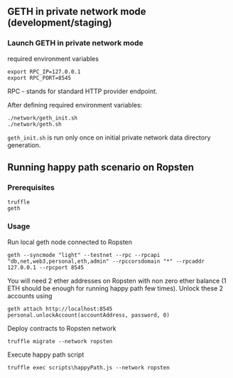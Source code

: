 ## GETH in private network mode (development/staging)

### Launch GETH in private network mode

required environment variables

```
export RPC_IP=127.0.0.1
export RPC_PORT=8545
```

RPC - stands for standard HTTP provider endpoint.

After defining required environment variables:

```
./network/geth_init.sh
./network/geth.sh
```

`geth_init.sh` is run only once on initial private network data directory generation.

## Running happy path scenario on Ropsten

### Prerequisites
```
truffle
geth
```
### Usage
Run local geth node connected to Ropsten
```
geth --syncmode "light" --testnet --rpc --rpcapi "db,net,web3,personal,eth,admin" --rpccorsdomain "*" --rpcaddr 127.0.0.1 --rpcport 8545
```
You will need 2 ether addresses on Ropsten with non zero ether balance (1 ETH should be enough for running happy path few times).
Unlock these 2 accounts using
```
geth attach http://localhost:8545
personal.unlockAccount(accountAddress, password, 0)
```
Deploy contracts to Ropsten network
```
truffle migrate --network ropsten
```
Execute happy path script
```
truffle exec scripts\happyPath.js --network ropsten
```


